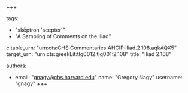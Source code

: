 +++

tags:
- "skēptron &#39;scepter&#39;"
- "A Sampling of Comments on the Iliad"

citable_urn: "urn:cts:CHS:Commentaries.AHCIP:Iliad.2.108.aqkAQX5"
target_urn: "urn:cts:greekLit:tlg0012.tlg001:2.108"
title: "Iliad 2.108"

authors:
- email: "gnagy@chs.harvard.edu"
  name: "Gregory Nagy"
  username: "gnagy"
+++

<p> </p>